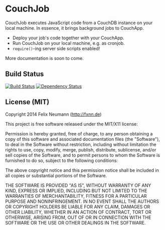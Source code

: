 CouchJob
=========

CouchJob executes JavaScript code from a CouchDB instance on your local
machine. In essence, it brings background jobs to CouchApp.

  - Deploy your job's code together with your CouchApp.
  - Run CouchJob on your local machine, e.g. as cronjob.
  - `require()`-ing server side scripts enabled!

More documentation is soon to come.


Build Status
------------

[![Build Status](https://travis-ci.org/fxnn/node-couchjob.png?branch=master)](https://travis-ci.org/fxnn/node-couchjob) [![Dependency Status](https://gemnasium.com/fxnn/node-couchjob.png)](https://gemnasium.com/fxnn/node-couchjob)


License (MIT)
-------------

Copyright 2014 Felix Neumann (http://fxnn.de)

This project is free software released under the MIT/X11 license:

Permission is hereby granted, free of charge, to any person obtaining a copy
of this software and associated documentation files (the "Software"), to deal
in the Software without restriction, including without limitation the rights
to use, copy, modify, merge, publish, distribute, sublicense, and/or sell
copies of the Software, and to permit persons to whom the Software is
furnished to do so, subject to the following conditions:

The above copyright notice and this permission notice shall be included in
all copies or substantial portions of the Software.

THE SOFTWARE IS PROVIDED "AS IS", WITHOUT WARRANTY OF ANY KIND, EXPRESS OR
IMPLIED, INCLUDING BUT NOT LIMITED TO THE WARRANTIES OF MERCHANTABILITY,
FITNESS FOR A PARTICULAR PURPOSE AND NONINFRINGEMENT. IN NO EVENT SHALL THE
AUTHORS OR COPYRIGHT HOLDERS BE LIABLE FOR ANY CLAIM, DAMAGES OR OTHER
LIABILITY, WHETHER IN AN ACTION OF CONTRACT, TORT OR OTHERWISE, ARISING FROM,
OUT OF OR IN CONNECTION WITH THE SOFTWARE OR THE USE OR OTHER DEALINGS IN
THE SOFTWARE.

